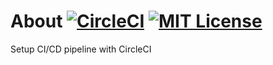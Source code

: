 # About [![CircleCI](https://circleci.com/gh/mlabouardy/circleci-heroku-flask.svg?style=svg)](https://circleci.com/gh/mlabouardy/circleci-heroku-flask) [![MIT License](http://img.shields.io/badge/license-MIT-blue.svg?style=flat)](LICENSE)

Setup CI/CD pipeline with CircleCI 
